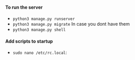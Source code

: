 #### To run the server
- `python3 manage.py runserver`
- `python3 manage.py migrate` In case you dont have them
- `python3 manage.py shell`

#### Add scripts to startup
- `sudo nano /etc/rc.local`: